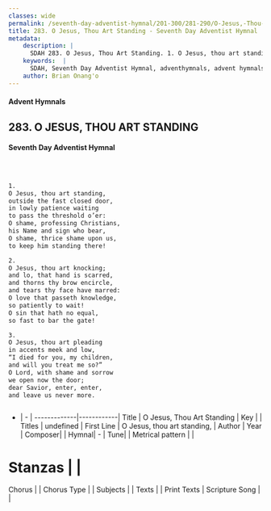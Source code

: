 ```yaml
---
classes: wide
permalink: /seventh-day-adventist-hymnal/201-300/281-290/O-Jesus,-Thou-Art-Standing/
title: 283. O Jesus, Thou Art Standing - Seventh Day Adventist Hymnal
metadata:
    description: |
      SDAH 283. O Jesus, Thou Art Standing. 1. O Jesus, thou art standing, outside the fast closed door, in lowly patience waiting to pass the threshold o’er: O shame, professing Christians, his Name and sign who bear, O shame, thrice shame upon us, to keep him standing there!
    keywords:  |
      SDAH, Seventh Day Adventist Hymnal, adventhymnals, advent hymnals, O Jesus, Thou Art Standing, O Jesus, thou art standing, 
    author: Brian Onang'o
---
```


#### Advent Hymnals
## 283. O JESUS, THOU ART STANDING
#### Seventh Day Adventist Hymnal

```txt



1.
O Jesus, thou art standing,
outside the fast closed door,
in lowly patience waiting
to pass the threshold o’er:
O shame, professing Christians,
his Name and sign who bear,
O shame, thrice shame upon us,
to keep him standing there!

2.
O Jesus, thou art knocking;
and lo, that hand is scarred,
and thorns thy brow encircle,
and tears thy face have marred:
O love that passeth knowledge,
so patiently to wait!
O sin that hath no equal,
so fast to bar the gate!

3.
O Jesus, thou art pleading
in accents meek and low,
“I died for you, my children,
and will you treat me so?”
O Lord, with shame and sorrow
we open now the door;
dear Savior, enter, enter,
and leave us never more.



```

- |   -  |
-------------|------------|
Title | O Jesus, Thou Art Standing |
Key |  |
Titles | undefined |
First Line | O Jesus, thou art standing, |
Author | 
Year | 
Composer|  |
Hymnal|  - |
Tune|  |
Metrical pattern | |
# Stanzas |  |
Chorus |  |
Chorus Type |  |
Subjects |  |
Texts |  |
Print Texts | 
Scripture Song |  |
  
